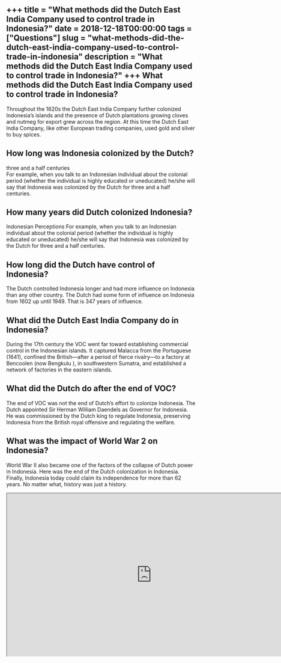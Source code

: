 +++
title = "What methods did the Dutch East India Company used to control trade in Indonesia?"
date = 2018-12-18T00:00:00
tags = ["Questions"]
slug = "what-methods-did-the-dutch-east-india-company-used-to-control-trade-in-indonesia"
description = "What methods did the Dutch East India Company used to control trade in Indonesia?"
+++
What methods did the Dutch East India Company used to control trade in Indonesia?
---------------------------------------------------------------------------------

Throughout the 1620s the Dutch East India Company further colonized Indonesia’s islands and the presence of Dutch plantations growing cloves and nutmeg for export grew across the region. At this time the Dutch East India Company, like other European trading companies, used gold and silver to buy spices.

How long was Indonesia colonized by the Dutch?
----------------------------------------------

three and a half centuries  
For example, when you talk to an Indonesian individual about the colonial period (whether the individual is highly educated or uneducated) he/she will say that Indonesia was colonized by the Dutch for three and a half centuries.

How many years did Dutch colonized Indonesia?
---------------------------------------------

Indonesian Perceptions For example, when you talk to an Indonesian individual about the colonial period (whether the individual is highly educated or uneducated) he/she will say that Indonesia was colonized by the Dutch for three and a half centuries.

How long did the Dutch have control of Indonesia?
-------------------------------------------------

The Dutch controlled Indonesia longer and had more influence on Indonesia than any other country. The Dutch had some form of influence on Indonesia from 1602 up until 1949. That is 347 years of influence.

What did the Dutch East India Company do in Indonesia?
------------------------------------------------------

During the 17th century the VOC went far toward establishing commercial control in the Indonesian islands. It captured Malacca from the Portuguese (1641), confined the British—after a period of fierce rivalry—to a factory at Bencoolen (now Bengkulu ), in southwestern Sumatra, and established a network of factories in the eastern islands.

What did the Dutch do after the end of VOC?
-------------------------------------------

The end of VOC was not the end of Dutch’s effort to colonize Indonesia. The Dutch appointed Sir Herman William Daendels as Governor for Indonesia. He was commissioned by the Dutch king to regulate Indonesia, preserving Indonesia from the British royal offensive and regulating the welfare.

What was the impact of World War 2 on Indonesia?
------------------------------------------------

World War II also became one of the factors of the collapse of Dutch power in Indonesia. Here was the end of the Dutch colonization in Indonesia. Finally, Indonesia today could claim its independence for more than 62 years. No matter what, history was just a history.

<iframe allow="accelerometer; autoplay; clipboard-write; encrypted-media; gyroscope; picture-in-picture" allowfullscreen="" class="__youtube_prefs__  epyt-is-override  no-lazyload" data-no-lazy="1" data-origheight="433" data-origwidth="770" data-skipgform_ajax_framebjll="" height="433" id="_ytid_92384" loading="lazy" src="https://www.youtube.com/embed/AqHcyAj-Mz0?enablejsapi=1&autoplay=0&cc_load_policy=0&cc_lang_pref=&iv_load_policy=1&loop=0&modestbranding=0&rel=1&fs=1&playsinline=0&autohide=2&theme=dark&color=red&controls=1&" title="YouTube player" width="770"></iframe>